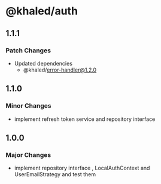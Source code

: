 # @khaled/auth

## 1.1.1

### Patch Changes

- Updated dependencies
  - @khaled/error-handler@1.2.0

## 1.1.0

### Minor Changes

- implement refresh token service and repository interface

## 1.0.0

### Major Changes

- implement repository interface , LocalAuthContext and UserEmailStrategy and test them
